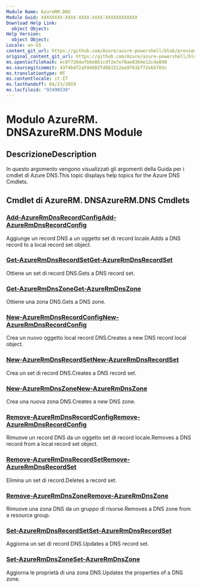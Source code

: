 ```yaml
---
Module Name: AzureRM.DNS
Module Guid: XXXXXXXX-XXXX-XXXX-XXXX-XXXXXXXXXXXX
Download Help Link:
  object Object: 
Help Version:
  object Object: 
Locale: en-US
content_git_url: https://github.com/Azure/azure-powershell/blob/preview/src/ResourceManager/Dns/Commands.Dns/help/AzureRM.DNS.md
original_content_git_url: https://github.com/Azure/azure-powershell/blob/preview/src/ResourceManager/Dns/Commands.Dns/help/AzureRM.DNS.md
ms.openlocfilehash: ec8f7264afbbe8b1cdf2e7e70ae8364e12c4e890
ms.sourcegitcommit: 43f4bdf2a59dd82fd881512aa9761bf72eb5703c
ms.translationtype: MT
ms.contentlocale: it-IT
ms.lasthandoff: 04/23/2019
ms.locfileid: "93490530"
---
```

# <span data-ttu-id="1d7d3-101">Modulo AzureRM. DNS</span><span class="sxs-lookup"><span data-stu-id="1d7d3-101">AzureRM.DNS Module</span></span>
## <span data-ttu-id="1d7d3-102">Descrizione</span><span class="sxs-lookup"><span data-stu-id="1d7d3-102">Description</span></span>
<span data-ttu-id="1d7d3-103">In questo argomento vengono visualizzati gli argomenti della Guida per i cmdlet di Azure DNS.</span><span class="sxs-lookup"><span data-stu-id="1d7d3-103">This topic displays help topics for the Azure DNS Cmdlets.</span></span>

## <span data-ttu-id="1d7d3-104">Cmdlet di AzureRM. DNS</span><span class="sxs-lookup"><span data-stu-id="1d7d3-104">AzureRM.DNS Cmdlets</span></span>
### [<span data-ttu-id="1d7d3-105">Add-AzureRmDnsRecordConfig</span><span class="sxs-lookup"><span data-stu-id="1d7d3-105">Add-AzureRmDnsRecordConfig</span></span>](Add-AzureRmDnsRecordConfig.md)
<span data-ttu-id="1d7d3-106">Aggiunge un record DNS a un oggetto set di record locale.</span><span class="sxs-lookup"><span data-stu-id="1d7d3-106">Adds a DNS record to a local record set object.</span></span>

### [<span data-ttu-id="1d7d3-107">Get-AzureRmDnsRecordSet</span><span class="sxs-lookup"><span data-stu-id="1d7d3-107">Get-AzureRmDnsRecordSet</span></span>](Get-AzureRmDnsRecordSet.md)
<span data-ttu-id="1d7d3-108">Ottiene un set di record DNS.</span><span class="sxs-lookup"><span data-stu-id="1d7d3-108">Gets a DNS record set.</span></span>

### [<span data-ttu-id="1d7d3-109">Get-AzureRmDnsZone</span><span class="sxs-lookup"><span data-stu-id="1d7d3-109">Get-AzureRmDnsZone</span></span>](Get-AzureRmDnsZone.md)
<span data-ttu-id="1d7d3-110">Ottiene una zona DNS.</span><span class="sxs-lookup"><span data-stu-id="1d7d3-110">Gets a DNS zone.</span></span>

### [<span data-ttu-id="1d7d3-111">New-AzureRmDnsRecordConfig</span><span class="sxs-lookup"><span data-stu-id="1d7d3-111">New-AzureRmDnsRecordConfig</span></span>](New-AzureRmDnsRecordConfig.md)
<span data-ttu-id="1d7d3-112">Crea un nuovo oggetto local record DNS.</span><span class="sxs-lookup"><span data-stu-id="1d7d3-112">Creates a new DNS record local object.</span></span>

### [<span data-ttu-id="1d7d3-113">New-AzureRmDnsRecordSet</span><span class="sxs-lookup"><span data-stu-id="1d7d3-113">New-AzureRmDnsRecordSet</span></span>](New-AzureRmDnsRecordSet.md)
<span data-ttu-id="1d7d3-114">Crea un set di record DNS.</span><span class="sxs-lookup"><span data-stu-id="1d7d3-114">Creates a DNS record set.</span></span>

### [<span data-ttu-id="1d7d3-115">New-AzureRmDnsZone</span><span class="sxs-lookup"><span data-stu-id="1d7d3-115">New-AzureRmDnsZone</span></span>](New-AzureRmDnsZone.md)
<span data-ttu-id="1d7d3-116">Crea una nuova zona DNS.</span><span class="sxs-lookup"><span data-stu-id="1d7d3-116">Creates a new DNS zone.</span></span>

### [<span data-ttu-id="1d7d3-117">Remove-AzureRmDnsRecordConfig</span><span class="sxs-lookup"><span data-stu-id="1d7d3-117">Remove-AzureRmDnsRecordConfig</span></span>](Remove-AzureRmDnsRecordConfig.md)
<span data-ttu-id="1d7d3-118">Rimuove un record DNS da un oggetto set di record locale.</span><span class="sxs-lookup"><span data-stu-id="1d7d3-118">Removes a DNS record from a local record set object.</span></span>

### [<span data-ttu-id="1d7d3-119">Remove-AzureRmDnsRecordSet</span><span class="sxs-lookup"><span data-stu-id="1d7d3-119">Remove-AzureRmDnsRecordSet</span></span>](Remove-AzureRmDnsRecordSet.md)
<span data-ttu-id="1d7d3-120">Elimina un set di record.</span><span class="sxs-lookup"><span data-stu-id="1d7d3-120">Deletes a record set.</span></span>

### [<span data-ttu-id="1d7d3-121">Remove-AzureRmDnsZone</span><span class="sxs-lookup"><span data-stu-id="1d7d3-121">Remove-AzureRmDnsZone</span></span>](Remove-AzureRmDnsZone.md)
<span data-ttu-id="1d7d3-122">Rimuove una zona DNS da un gruppo di risorse.</span><span class="sxs-lookup"><span data-stu-id="1d7d3-122">Removes a DNS zone from a resource group.</span></span>

### [<span data-ttu-id="1d7d3-123">Set-AzureRmDnsRecordSet</span><span class="sxs-lookup"><span data-stu-id="1d7d3-123">Set-AzureRmDnsRecordSet</span></span>](Set-AzureRmDnsRecordSet.md)
<span data-ttu-id="1d7d3-124">Aggiorna un set di record DNS.</span><span class="sxs-lookup"><span data-stu-id="1d7d3-124">Updates a DNS record set.</span></span>

### [<span data-ttu-id="1d7d3-125">Set-AzureRmDnsZone</span><span class="sxs-lookup"><span data-stu-id="1d7d3-125">Set-AzureRmDnsZone</span></span>](Set-AzureRmDnsZone.md)
<span data-ttu-id="1d7d3-126">Aggiorna le proprietà di una zona DNS.</span><span class="sxs-lookup"><span data-stu-id="1d7d3-126">Updates the properties of a DNS zone.</span></span>

